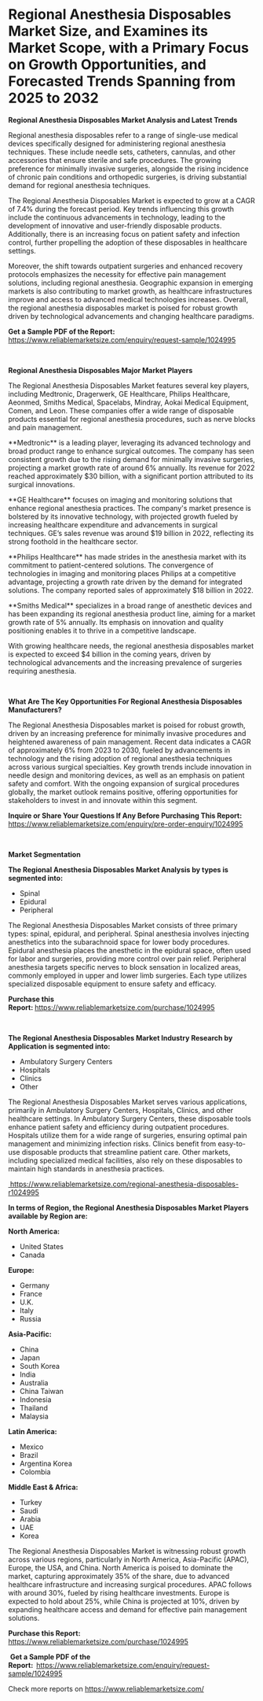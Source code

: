 <p><h1>Regional Anesthesia Disposables Market Size, and Examines its Market Scope, with a Primary Focus on Growth Opportunities, and Forecasted Trends Spanning from 2025 to 2032</h1></p><p><strong>Regional Anesthesia Disposables Market Analysis and Latest Trends</strong></p>
<p><p>Regional anesthesia disposables refer to a range of single-use medical devices specifically designed for administering regional anesthesia techniques. These include needle sets, catheters, cannulas, and other accessories that ensure sterile and safe procedures. The growing preference for minimally invasive surgeries, alongside the rising incidence of chronic pain conditions and orthopedic surgeries, is driving substantial demand for regional anesthesia techniques.</p><p>The Regional Anesthesia Disposables Market is expected to grow at a CAGR of 7.4% during the forecast period. Key trends influencing this growth include the continuous advancements in technology, leading to the development of innovative and user-friendly disposable products. Additionally, there is an increasing focus on patient safety and infection control, further propelling the adoption of these disposables in healthcare settings.</p><p>Moreover, the shift towards outpatient surgeries and enhanced recovery protocols emphasizes the necessity for effective pain management solutions, including regional anesthesia. Geographic expansion in emerging markets is also contributing to market growth, as healthcare infrastructures improve and access to advanced medical technologies increases. Overall, the regional anesthesia disposables market is poised for robust growth driven by technological advancements and changing healthcare paradigms.</p></p>
<p><strong>Get a Sample PDF of the Report:&nbsp;</strong> <a href="https://www.reliablemarketsize.com/enquiry/request-sample/1024995?utm_campaign=3112&utm_medium=2&utm_source=Github&utm_content=ia&utm_term=22032025&utm_id=regional-anesthesia-disposables">https://www.reliablemarketsize.com/enquiry/request-sample/1024995</a></p>
<p>&nbsp;</p>
<p><strong>Regional Anesthesia Disposables Major Market Players</strong></p>
<p><p>The Regional Anesthesia Disposables Market features several key players, including Medtronic, Dragerwerk, GE Healthcare, Philips Healthcare, Aeonmed, Smiths Medical, Spacelabs, Mindray, Aokai Medical Equipment, Comen, and Leon. These companies offer a wide range of disposable products essential for regional anesthesia procedures, such as nerve blocks and pain management.</p><p>**Medtronic** is a leading player, leveraging its advanced technology and broad product range to enhance surgical outcomes. The company has seen consistent growth due to the rising demand for minimally invasive surgeries, projecting a market growth rate of around 6% annually. Its revenue for 2022 reached approximately $30 billion, with a significant portion attributed to its surgical innovations.</p><p>**GE Healthcare** focuses on imaging and monitoring solutions that enhance regional anesthesia practices. The company's market presence is bolstered by its innovative technology, with projected growth fueled by increasing healthcare expenditure and advancements in surgical techniques. GE’s sales revenue was around $19 billion in 2022, reflecting its strong foothold in the healthcare sector.</p><p>**Philips Healthcare** has made strides in the anesthesia market with its commitment to patient-centered solutions. The convergence of technologies in imaging and monitoring places Philips at a competitive advantage, projecting a growth rate driven by the demand for integrated solutions. The company reported sales of approximately $18 billion in 2022.</p><p>**Smiths Medical** specializes in a broad range of anesthetic devices and has been expanding its regional anesthesia product line, aiming for a market growth rate of 5% annually. Its emphasis on innovation and quality positioning enables it to thrive in a competitive landscape.</p><p>With growing healthcare needs, the regional anesthesia disposables market is expected to exceed $4 billion in the coming years, driven by technological advancements and the increasing prevalence of surgeries requiring anesthesia.</p></p>
<p>&nbsp;</p>
<p><strong>What Are The Key Opportunities For Regional Anesthesia Disposables Manufacturers?</strong></p>
<p><p>The Regional Anesthesia Disposables market is poised for robust growth, driven by an increasing preference for minimally invasive procedures and heightened awareness of pain management. Recent data indicates a CAGR of approximately 6% from 2023 to 2030, fueled by advancements in technology and the rising adoption of regional anesthesia techniques across various surgical specialties. Key growth trends include innovation in needle design and monitoring devices, as well as an emphasis on patient safety and comfort. With the ongoing expansion of surgical procedures globally, the market outlook remains positive, offering opportunities for stakeholders to invest in and innovate within this segment.</p></p>
<p><strong>Inquire or Share Your Questions If Any Before Purchasing This Report:</strong> <a href="https://www.reliablemarketsize.com/enquiry/pre-order-enquiry/1024995?utm_campaign=3112&utm_medium=2&utm_source=Github&utm_content=ia&utm_term=22032025&utm_id=regional-anesthesia-disposables">https://www.reliablemarketsize.com/enquiry/pre-order-enquiry/1024995</a></p>
<p>&nbsp;</p>
<p><strong>Market Segmentation</strong></p>
<p><strong>The Regional Anesthesia Disposables Market Analysis by types is segmented into:</strong></p>
<p><ul><li>Spinal</li><li>Epidural</li><li>Peripheral</li></ul></p>
<p><p>The Regional Anesthesia Disposables Market consists of three primary types: spinal, epidural, and peripheral. Spinal anesthesia involves injecting anesthetics into the subarachnoid space for lower body procedures. Epidural anesthesia places the anesthetic in the epidural space, often used for labor and surgeries, providing more control over pain relief. Peripheral anesthesia targets specific nerves to block sensation in localized areas, commonly employed in upper and lower limb surgeries. Each type utilizes specialized disposable equipment to ensure safety and efficacy.</p></p>
<p><strong>Purchase this Report:&nbsp;</strong><a href="https://www.reliablemarketsize.com/purchase/1024995?utm_campaign=3112&utm_medium=2&utm_source=Github&utm_content=ia&utm_term=22032025&utm_id=regional-anesthesia-disposables">https://www.reliablemarketsize.com/purchase/1024995</a></p>
<p>&nbsp;</p>
<p><strong>The Regional Anesthesia Disposables Market Industry Research by Application is segmented into:</strong></p>
<p><ul><li>Ambulatory Surgery Centers</li><li>Hospitals</li><li>Clinics</li><li>Other</li></ul></p>
<p><p>The Regional Anesthesia Disposables Market serves various applications, primarily in Ambulatory Surgery Centers, Hospitals, Clinics, and other healthcare settings. In Ambulatory Surgery Centers, these disposable tools enhance patient safety and efficiency during outpatient procedures. Hospitals utilize them for a wide range of surgeries, ensuring optimal pain management and minimizing infection risks. Clinics benefit from easy-to-use disposable products that streamline patient care. Other markets, including specialized medical facilities, also rely on these disposables to maintain high standards in anesthesia practices.</p></p>
<p><a href="https://www.reliablemarketsize.com/regional-anesthesia-disposables-r1024995?utm_campaign=3112&utm_medium=2&utm_source=Github&utm_content=ia&utm_term=22032025&utm_id=regional-anesthesia-disposables">&nbsp;https://www.reliablemarketsize.com/regional-anesthesia-disposables-r1024995</a></p>
<p><strong>In terms of Region, the Regional Anesthesia Disposables Market Players available by Region are:</strong></p>
<p>
    <p> <strong> North America: </strong>
        <ul>
            <li>United States</li>
            <li>Canada</li>
        </ul>
        </p> 
    <p> <strong> Europe: </strong>
        <ul>
            <li>Germany</li>
            <li>France</li>
            <li>U.K.</li>
            <li>Italy</li>
            <li>Russia</li>
        </ul>
        </p> 
    <p> <strong> Asia-Pacific: </strong>
        <ul>
            <li>China</li>
            <li>Japan</li>
            <li>South Korea</li>
            <li>India</li>
            <li>Australia</li>
            <li>China Taiwan</li>
            <li>Indonesia</li>
            <li>Thailand</li>
            <li>Malaysia</li>
        </ul>
        </p> 
    <p> <strong> Latin America: </strong>
        <ul>
            <li>Mexico</li>
            <li>Brazil</li>
            <li>Argentina Korea</li>
            <li>Colombia</li>
        </ul>
        </p> 
    <p> <strong> Middle East & Africa: </strong>
        <ul>
            <li>Turkey</li>
            <li>Saudi</li>
            <li>Arabia</li>
            <li>UAE</li>
            <li>Korea</li>
        </ul>
    </p>
    </p>
<p><p>The Regional Anesthesia Disposables Market is witnessing robust growth across various regions, particularly in North America, Asia-Pacific (APAC), Europe, the USA, and China. North America is poised to dominate the market, capturing approximately 35% of the share, due to advanced healthcare infrastructure and increasing surgical procedures. APAC follows with around 30%, fueled by rising healthcare investments. Europe is expected to hold about 25%, while China is projected at 10%, driven by expanding healthcare access and demand for effective pain management solutions.</p></p>
<p><strong>Purchase this Report: </strong><a href="https://www.reliablemarketsize.com/purchase/1024995?utm_campaign=3112&utm_medium=2&utm_source=Github&utm_content=ia&utm_term=22032025&utm_id=regional-anesthesia-disposables">https://www.reliablemarketsize.com/purchase/1024995</a></p>
<p>&nbsp;<strong>Get a Sample PDF of the Report:&nbsp;&nbsp;</strong><a href="https://www.reliablemarketsize.com/enquiry/request-sample/1024995?utm_campaign=3112&utm_medium=2&utm_source=Github&utm_content=ia&utm_term=22032025&utm_id=regional-anesthesia-disposables">https://www.reliablemarketsize.com/enquiry/request-sample/1024995</a></p>
<p><strong></strong></p>
<p>Check more reports on <a href="https://www.reliablemarketsize.com/?utm_campaign=3112&utm_medium=2&utm_source=Github&utm_content=ia&utm_term=22032025&utm_id=regional-anesthesia-disposables">https://www.reliablemarketsize.com/</a></p>